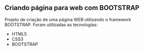 ## Criando página para web com BOOTSTRAP

Projeto de criação de uma página WEB utilizando o framework BOOTSTRAP. Foram utilizadas as tecnologias:

- HTML5
- CSS3
- BOOTSTRAP

